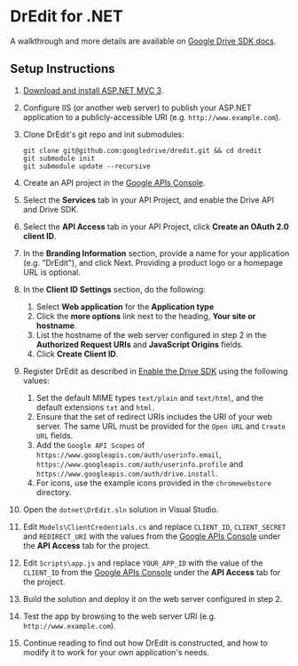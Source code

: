 # DrEdit for .NET

A walkthrough and more details are available on
[Google Drive SDK docs](https://developers.google.com/drive/examples/dotnet).

## Setup Instructions

1. [Download and install ASP.NET MVC 3](http://www.asp.net/mvc).
1. Configure IIS (or another web server) to publish your ASP.NET application to a publicly-accessible URI (e.g. `http://www.example.com`).
1.  Clone DrEdit's git repo and init submodules:

        git clone git@github.com:googledrive/dredit.git && cd dredit
        git submodule init
        git submodule update --recursive

1. Create an API project in the [Google APIs Console](https://code.google.com/apis/console/).
1. Select the **Services** tab in your API Project, and enable the Drive API and Drive SDK.
1. Select the **API Access** tab in your API Project, click **Create an OAuth 2.0 client ID**.
1. In the **Branding Information** section, provide a name for your application (e.g. "DrEdit"), and click Next. Providing a product logo or a homepage URL is optional.
1. In the **Client ID Settings** section, do the following:
    1. Select **Web application** for the **Application type**
    1. Click the **more options** link next to the heading, **Your site or hostname**.
    1. List the hostname of the web server configured in step 2 in the **Authorized Request URIs** and **JavaScript Origins** fields.
    1. Click **Create Client ID**.
1. Register DrEdit as described in [Enable the Drive SDK](https://developers.google.com/drive/enable-sdk) using the following values:
    1. Set the default MIME types `text/plain` and `text/html`, and the default extensions `txt` and `html`.
    1. Ensure that the set of redirect URIs includes the URI of your web server. The same URL must be provided for the `Open URL` and `Create URL` fields.
    1. Add the `Google API Scopes` of `https://www.googleapis.com/auth/userinfo.email`, `https://www.googleapis.com/auth/userinfo.profile` and `https://www.googleapis.com/auth/drive.install`.
    1. For icons, use the example icons  provided in the `chromewebstore` directory.
1. Open the `dotnet\DrEdit.sln` solution in Visual Studio.
1. Edit `Models\ClientCredentials.cs` and replace `CLIENT_ID`, `CLIENT_SECRET` and `REDIRECT_URI` with the values from the [Google APIs Console](https://code.google.com/apis/console/) under the **API Access** tab for the project.
1. Edit `Scripts\app.js` and replace `YOUR_APP_ID` with the value of the `CLIENT_ID` from the [Google APIs Console](https://code.google.com/apis/console/) under the **API Access** tab for the project.
1. Build the solution and deploy it on the web server configured in step 2.
1. Test the app by browsing to the web server URI (e.g. `http://www.example.com`).
1. Continue reading to find out how DrEdit is constructed, and how to modify it to work for your own application's needs.
